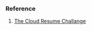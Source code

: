 ﻿


### Reference
1. [The Cloud Resume Challange](https://cloudresumechallenge.dev/docs/the-challenge/azure/)